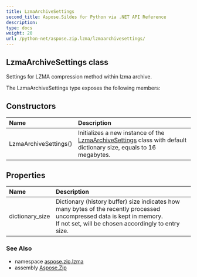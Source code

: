 ```yaml
---
title: LzmaArchiveSettings
second_title: Aspose.Sildes for Python via .NET API Reference
description: 
type: docs
weight: 20
url: /python-net/aspose.zip.lzma/lzmaarchivesettings/
---
```


## LzmaArchiveSettings class

Settings for LZMA compression method within lzma archive.

The LzmaArchiveSettings type exposes the following members:
## Constructors
| Name | Description |
| :- | :- |
|LzmaArchiveSettings()|Initializes a new instance of the [LzmaArchiveSettings](/zip/python-net/aspose.zip.lzma/lzmaarchivesettings/) class with default dictionary size, equals to 16 megabytes.|
## Properties
| Name | Description |
| :- | :- |
|dictionary_size|Dictionary (history buffer) size indicates how many bytes of the recently processed uncompressed data is kept in memory.<br/>            If not set, will be chosen accordingly to entry size.|

### See Also

* namespace [aspose.zip.lzma](/zip/python-net/aspose.zip.lzma/)
* assembly [Aspose.Zip](/zip/python-net/)

